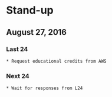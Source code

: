 # Stand-up
## August 27, 2016

### Last 24
    * Request educational credits from AWS
### Next 24 
    * Wait for responses from L24